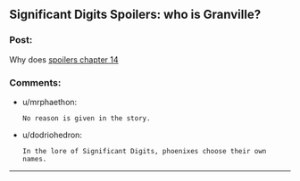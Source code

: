 ## Significant Digits Spoilers: who is Granville?

### Post:

Why does [spoilers chapter 14](#s "Hermione choose that name for her phoenix?")

### Comments:

- u/mrphaethon:
  ```
  No reason is given in the story.
  ```

- u/dodriohedron:
  ```
  In the lore of Significant Digits, phoenixes choose their own names.
  ```

---

